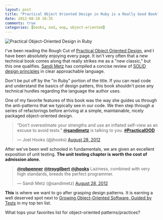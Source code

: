 ```yaml
---
layout: post
title: "Practical Object Oriented Design in Ruby is a Really Good Book"
date: 2012-08-28 16:35
comments: true
categories: [books, ood, oop, object-oriented]
---
```

![Practical Object-Oriented Design in Ruby](/images/pood.jpeg)

I've been reading the Rough Cut of [Practical Object Oriented Design](http://www.amazon.com/exec/obidos/ASIN/0321721330/joehoobuiblo-20/ref=nosim/), and I have been absolutely enjoying every page. It isn't very often that a new technical book comes along that really strikes me as a "new classic," but this one qualifies. [Sandi Metz](https://twitter.com/sandimetz) has compiled a concise review of [SOLID design principles](http://butunclebob.com/ArticleS.UncleBob.PrinciplesOfOod) in clear approachable language.

Don't be put off by the "in Ruby" portion of the title. If you can read code and understand the basics of design patters, this book shouldn't pose any technical hurdles regarding the language the author uses. 

One of my favorite features of this book was the way she guides us through the anti-patterns that we typically see in our code. We then step through a series of refactorings before arriving at a simple, maintainable, nicely packaged object-oriented design. 

<blockquote class="twitter-tweet tw-align-center"><p>“Don’t overestimate your strengths and use an inflated self-view as an excuse to avoid tests.” <a href="https://twitter.com/sandimetz"><s>@</s><b>sandimetz</b></a> is talking to you. <a href="https://twitter.com/search/?q=%23PracticalOOD"><s>#</s><b>PracticalOOD</b></a></p>&mdash; Joel Hooks (@jhooks) <a href="https://twitter.com/jhooks/status/240446750157070336" data-datetime="2012-08-28T13:52:27+00:00">August 28, 2012</a></blockquote>
<script src="//platform.twitter.com/widgets.js" charset="utf-8"></script>

After we've been well schooled in fundamentals, we are given an excellent exposition of unit testing. **The unit testing chapter is worth the cost of admission alone.** 

<blockquote class="twitter-tweet tw-align-center" data-in-reply-to="240464842845208576"><p><a href="https://twitter.com/robpenner"><s>@</s><b>robpenner</b></a> <a href="https://twitter.com/troygilbert"><s>@</s><b>troygilbert</b></a> <a href="https://twitter.com/jhooks"><s>@</s><b>jhooks</b></a> Laziness, combined with very high standards, breeds the perfect programmer.</p>&mdash; Sandi Metz (@sandimetz) <a href="https://twitter.com/sandimetz/status/240472922702086144" data-datetime="2012-08-28T15:36:27+00:00">August 28, 2012</a></blockquote>

**This** is where we want to go after grasping design patterns. It is earning a well deserved spot next to [Growing Object-Oriented Software, Guided by Tests](http://www.amazon.com/exec/obidos/ASIN/0321503627/joehoobuiblo-20/ref=nosim/) in my top ten list.

What tops your favorites list for object-oriented patterns/practices?
